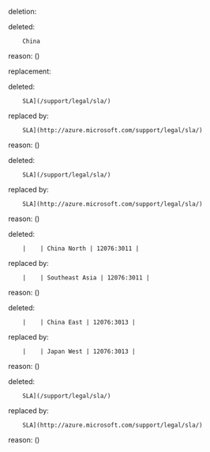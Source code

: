deletion:

deleted:

		China

reason: ()

replacement:

deleted:

		SLA](/support/legal/sla/)

replaced by:

		SLA](http://azure.microsoft.com/support/legal/sla/)

reason: ()

deleted:

		SLA](/support/legal/sla/)

replaced by:

		SLA](http://azure.microsoft.com/support/legal/sla/)

reason: ()

deleted:

		|    | China North | 12076:3011 |

replaced by:

		|    | Southeast Asia | 12076:3011 |

reason: ()

deleted:

		|    | China East | 12076:3013 |

replaced by:

		|    | Japan West | 12076:3013 |

reason: ()

deleted:

		SLA](/support/legal/sla/)

replaced by:

		SLA](http://azure.microsoft.com/support/legal/sla/)

reason: ()


